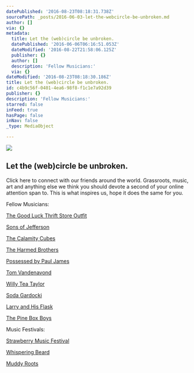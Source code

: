 ```yaml
---
datePublished: '2016-08-23T08:18:31.738Z'
sourcePath: _posts/2016-06-03-let-the-webcircle-be-unbroken.md
author: []
via: {}
metadata:
  title: Let the (web)circle be unbroken.
  datePublished: '2016-06-06T06:16:51.053Z'
  dateModified: '2016-08-22T21:58:06.125Z'
  publisher: {}
  author: []
  description: 'Fellow Musicians:'
  via: {}
dateModified: '2016-08-23T08:18:30.186Z'
title: Let the (web)circle be unbroken.
id: c4b9c56f-0401-4ea6-98f8-f1c1e7a92d39
publisher: {}
description: 'Fellow Musicians:'
starred: false
inFeed: true
hasPage: false
inNav: false
_type: MediaObject

---
```

<article style=""><img src="https://the-grid-user-content.s3-us-west-2.amazonaws.com/ac11dba0-3911-48be-8604-b8045d1cda7d.jpg" /><h1>Let the (web)circle be unbroken.</h1><p>Click here to connect with our friends around the world. Grassroots, music, art and anything else we think you should devote a second of your online attention span to. This is what inspires us, hope it does the same for you.</p></article>

Fellow Musicians:

[The Good Luck Thrift Store Outfit][0]

[Sons of Jefferson][1]

[The Calamity Cubes][2]

[The Harmed Brothers][3]

[Possessed by Paul James][4]

[Tom Vandenavond][5]

[Willy Tea Taylor][6]

[Soda Gardocki][7]

[Larry and His Flask][8]

[The Pine Box Boys][9]

Music Festivals:

[Strawberry Music Festival][10]

[Whispering Beard][11]

[Muddy Roots][12]

[0]: www.thegoodluckthriftstoreoutfit.com
[1]: https://www.facebook.com/Sons-of-Jefferson-118029741560655/
[2]: https://www.reverbnation.com/thecalamitycubes
[3]: www.theharmedbrothers.com
[4]: www.ppjrecord.com
[5]: www.tomvandenavond.com
[6]: willyteataylor.com
[7]: https://www.reverbnation.com/sodagardocki
[8]: www.larryandhisflask.com
[9]: www.pineboxboys.com
[10]: strawberrymusic.com
[11]: www.whisperingbeard.com
[12]: muddyrootsrecords.com